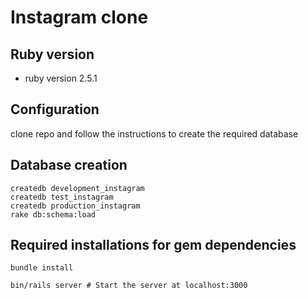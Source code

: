# Instagram clone

## Ruby version
* ruby version 2.5.1

## Configuration
clone repo and follow the instructions to create the required database

## Database creation
```
createdb development_instagram
createdb test_instagram
createdb production_instagram
rake db:schema:load

```
## Required installations for gem dependencies
```
bundle install

```

```
bin/rails server # Start the server at localhost:3000

```
